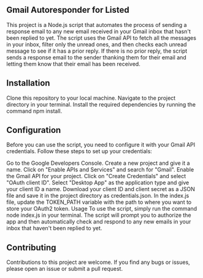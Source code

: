 <h2><b>Gmail Autoresponder for Listed</b></h2>
This project is a Node.js script that automates the process of sending a response email to any new email received in your Gmail inbox that hasn't been replied to yet. The script uses the Gmail API to fetch all the messages in your inbox, filter only the unread ones, and then checks each unread message to see if it has a prior reply. If there is no prior reply, the script sends a response email to the sender thanking them for their email and letting them know that their email has been received.

<h2><b>Installation</b></h2>
Clone this repository to your local machine.
Navigate to the project directory in your terminal.
Install the required dependencies by running the command npm install.

<h2><b>Configuration</b></h2>

Before you can use the script, you need to configure it with your Gmail API credentials. Follow these steps to set up your credentials:

Go to the Google Developers Console.
Create a new project and give it a name.
Click on "Enable APIs and Services" and search for "Gmail".
Enable the Gmail API for your project.
Click on "Create Credentials" and select "OAuth client ID".
Select "Desktop App" as the application type and give your client ID a name.
Download your client ID and client secret as a JSON file and save it in the project directory as credentials.json.
In the index.js file, update the TOKEN_PATH variable with the path to where you want to store your OAuth2 token.
Usage
To use the script, simply run the command node index.js in your terminal. The script will prompt you to authorize the app and then automatically check and respond to any new emails in your inbox that haven't been replied to yet.

<h2><b>Contributing</b></h2>
Contributions to this project are welcome. If you find any bugs or issues, please open an issue or submit a pull request.
